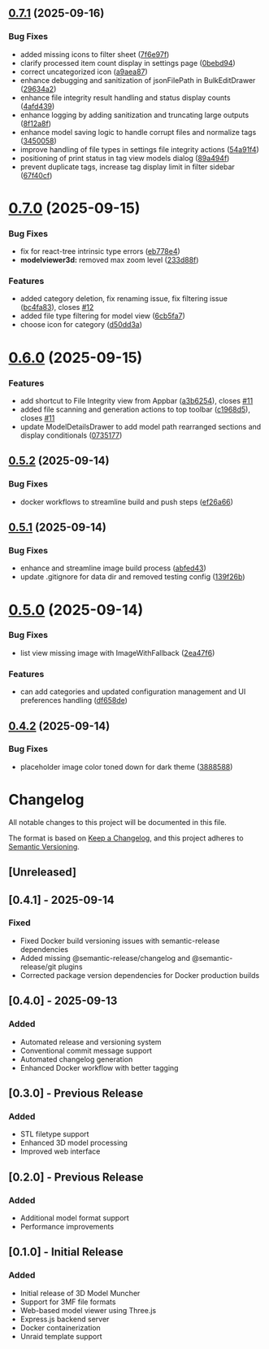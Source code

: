 ## [0.7.1](https://github.com/robsturgill/3d-model-muncher/compare/v0.7.0...v0.7.1) (2025-09-16)


### Bug Fixes

* added missing icons to filter sheet ([7f6e97f](https://github.com/robsturgill/3d-model-muncher/commit/7f6e97f113fbf4c0d4609509cdbfbde84a6bf94e))
* clarify processed item count display in settings page ([0bebd94](https://github.com/robsturgill/3d-model-muncher/commit/0bebd94b4d629b433bfca2877f4e7871eca1d0a9))
* correct uncategorized icon ([a9aea87](https://github.com/robsturgill/3d-model-muncher/commit/a9aea8768cac3452cde88e81893b57f471d46b6c))
* enhance debugging and sanitization of jsonFilePath in BulkEditDrawer ([29634a2](https://github.com/robsturgill/3d-model-muncher/commit/29634a2cf266635adf5f93c177f5dadc7023086f))
* enhance file integrity result handling and status display counts ([4afd439](https://github.com/robsturgill/3d-model-muncher/commit/4afd439d4f7aaf3ba8d2ed69c0aecaea4709c294))
* enhance logging by adding sanitization and truncating large outputs ([8f12a8f](https://github.com/robsturgill/3d-model-muncher/commit/8f12a8f48915f31586e384f92f7d5983a400da29))
* enhance model saving logic to handle corrupt files and normalize tags ([3450058](https://github.com/robsturgill/3d-model-muncher/commit/3450058c3812888930a51d7e2b9a8a2006754f9b))
* improve handling of file types in settings file integrity actions ([54a91f4](https://github.com/robsturgill/3d-model-muncher/commit/54a91f455c082f0c29cb75c56da25594355b2b10))
* positioning of print status in tag view models dialog ([89a494f](https://github.com/robsturgill/3d-model-muncher/commit/89a494f5b05504faa89607da90ee93567a8ec78d))
* prevent duplicate tags, increase tag display limit in filter sidebar ([67f40cf](https://github.com/robsturgill/3d-model-muncher/commit/67f40cf8092d0b371bf8f22d8ef52f6098173539))

# [0.7.0](https://github.com/robsturgill/3d-model-muncher/compare/v0.6.0...v0.7.0) (2025-09-15)


### Bug Fixes

* fix for react-tree intrinsic type errors ([eb778e4](https://github.com/robsturgill/3d-model-muncher/commit/eb778e4b1f455550bbaebbd5908c64dc561a967b))
* **modelviewer3d:** removed max zoom level ([233d88f](https://github.com/robsturgill/3d-model-muncher/commit/233d88fb51a1eece3832b543dfc286a716d4cbd5))


### Features

* added category deletion, fix renaming issue, fix filtering issue ([bc4fa83](https://github.com/robsturgill/3d-model-muncher/commit/bc4fa83063a687bb0932d9b53cea2d9679395a03)), closes [#12](https://github.com/robsturgill/3d-model-muncher/issues/12)
* added file type filtering for model view ([6cb5fa7](https://github.com/robsturgill/3d-model-muncher/commit/6cb5fa760eb1a212d8b3605ff633b0eb45cacdfe))
* choose icon for category ([d50dd3a](https://github.com/robsturgill/3d-model-muncher/commit/d50dd3a11959b6107e17a731798322e6fdbc9f39))

# [0.6.0](https://github.com/robsturgill/3d-model-muncher/compare/v0.5.2...v0.6.0) (2025-09-15)


### Features

* add shortcut to File Integrity view from Appbar ([a3b6254](https://github.com/robsturgill/3d-model-muncher/commit/a3b6254c2a9906f15783f2ea1ba9a0735f38a549)), closes [#11](https://github.com/robsturgill/3d-model-muncher/issues/11)
* added file scanning and generation actions to top toolbar ([c1968d5](https://github.com/robsturgill/3d-model-muncher/commit/c1968d570e4c54812d3269be56d7b1cf9d7d766d)), closes [#11](https://github.com/robsturgill/3d-model-muncher/issues/11)
* update ModelDetailsDrawer to add model path rearranged sections and display conditionals ([0735177](https://github.com/robsturgill/3d-model-muncher/commit/0735177534e33b7ecce2ef7deaace46e6c95e7bc))

## [0.5.2](https://github.com/robsturgill/3d-model-muncher/compare/v0.5.1...v0.5.2) (2025-09-14)


### Bug Fixes

* docker workflows to streamline build and push steps ([ef26a66](https://github.com/robsturgill/3d-model-muncher/commit/ef26a66396bdcae76cadc2f0f80a50f2e191631c))

## [0.5.1](https://github.com/robsturgill/3d-model-muncher/compare/v0.5.0...v0.5.1) (2025-09-14)


### Bug Fixes

* enhance and streamline image build process ([abfed43](https://github.com/robsturgill/3d-model-muncher/commit/abfed43c0308035a85543ba81b23402be08d36eb))
* update .gitignore for data dir and removed testing config ([139f26b](https://github.com/robsturgill/3d-model-muncher/commit/139f26bfe5909595fbad921a3b176da94ba4db50))

# [0.5.0](https://github.com/robsturgill/3d-model-muncher/compare/v0.4.2...v0.5.0) (2025-09-14)


### Bug Fixes

* list view missing image with ImageWithFallback ([2ea47f6](https://github.com/robsturgill/3d-model-muncher/commit/2ea47f6928922bdbc3786774dc650e430146cb5f))


### Features

* can add categories and updated configuration management and UI preferences handling ([df658de](https://github.com/robsturgill/3d-model-muncher/commit/df658de1cc03a7f62f4583586a97eeae74209c46))

## [0.4.2](https://github.com/robsturgill/3d-model-muncher/compare/v0.4.1...v0.4.2) (2025-09-14)


### Bug Fixes

* placeholder image color toned down for dark theme ([3888588](https://github.com/robsturgill/3d-model-muncher/commit/388858896239f5cab6b8596d2d981e8d121086b0))

# Changelog

All notable changes to this project will be documented in this file.

The format is based on [Keep a Changelog](https://keepachangelog.com/en/1.0.0/),
and this project adheres to [Semantic Versioning](https://semver.org/spec/v2.0.0.html).

## [Unreleased]

## [0.4.1] - 2025-09-14

### Fixed
- Fixed Docker build versioning issues with semantic-release dependencies
- Added missing @semantic-release/changelog and @semantic-release/git plugins
- Corrected package version dependencies for Docker production builds

## [0.4.0] - 2025-09-13

### Added
- Automated release and versioning system
- Conventional commit message support
- Automated changelog generation
- Enhanced Docker workflow with better tagging

## [0.3.0] - Previous Release

### Added
- STL filetype support
- Enhanced 3D model processing
- Improved web interface

## [0.2.0] - Previous Release

### Added
- Additional model format support
- Performance improvements

## [0.1.0] - Initial Release

### Added
- Initial release of 3D Model Muncher
- Support for 3MF file formats
- Web-based model viewer using Three.js
- Express.js backend server
- Docker containerization
- Unraid template support
